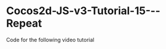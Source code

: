 Cocos2d-JS-v3-Tutorial-15---Repeat
==================================

Code for the following video tutorial 
